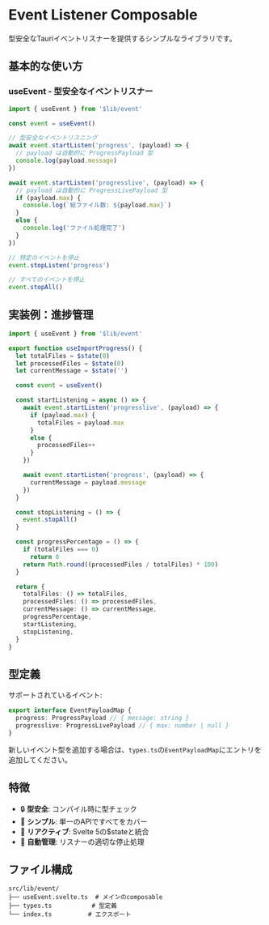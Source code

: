 # Event Listener Composable

型安全なTauriイベントリスナーを提供するシンプルなライブラリです。

## 基本的な使い方

### useEvent - 型安全なイベントリスナー

```typescript
import { useEvent } from '$lib/event'

const event = useEvent()

// 型安全なイベントリスニング
await event.startListen('progress', (payload) => {
  // payload は自動的に ProgressPayload 型
  console.log(payload.message)
})

await event.startListen('progresslive', (payload) => {
  // payload は自動的に ProgressLivePayload 型
  if (payload.max) {
    console.log(`総ファイル数: ${payload.max}`)
  }
  else {
    console.log('ファイル処理完了')
  }
})

// 特定のイベントを停止
event.stopListen('progress')

// すべてのイベントを停止
event.stopAll()
```

## 実装例：進捗管理

```typescript
import { useEvent } from '$lib/event'

export function useImportProgress() {
  let totalFiles = $state(0)
  let processedFiles = $state(0)
  let currentMessage = $state('')

  const event = useEvent()

  const startListening = async () => {
    await event.startListen('progresslive', (payload) => {
      if (payload.max) {
        totalFiles = payload.max
      }
      else {
        processedFiles++
      }
    })

    await event.startListen('progress', (payload) => {
      currentMessage = payload.message
    })
  }

  const stopListening = () => {
    event.stopAll()
  }

  const progressPercentage = () => {
    if (totalFiles === 0)
      return 0
    return Math.round((processedFiles / totalFiles) * 100)
  }

  return {
    totalFiles: () => totalFiles,
    processedFiles: () => processedFiles,
    currentMessage: () => currentMessage,
    progressPercentage,
    startListening,
    stopListening,
  }
}
```

## 型定義

サポートされているイベント:

```typescript
export interface EventPayloadMap {
  progress: ProgressPayload // { message: string }
  progresslive: ProgressLivePayload // { max: number | null }
}
```

新しいイベント型を追加する場合は、`types.ts`の`EventPayloadMap`にエントリを追加してください。

## 特徴

- 🔒 **型安全**: コンパイル時に型チェック
- 🎯 **シンプル**: 単一のAPIですべてをカバー
- 🔄 **リアクティブ**: Svelte 5の$stateと統合
- 🧹 **自動管理**: リスナーの適切な停止処理

## ファイル構成

```
src/lib/event/
├── useEvent.svelte.ts  # メインのcomposable
├── types.ts           # 型定義
└── index.ts          # エクスポート
```
